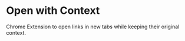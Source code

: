 Open with Context
=================

Chrome Extension to open links in new tabs while keeping their original context.